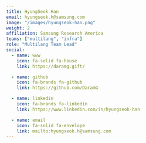 ```yaml
---
title: HyungSeok Han
email: hyungseok.h@samsung.com
image: "/images/hyungseok-han.png"
weight: 2
affiliation: Samsung Research America
teams: ["multilang", "infra"]
role: "Multilang Team Lead"
social:
  - name: www
    icon: fa-solid fa-house
    link: https://daramg.gift/

  - name: github
    icon: fa-brands fa-github
    link: https://github.com/DaramG

  - name: linkedin
    icon: fa-brands fa-linkedin
    link: https://www.linkedin.com/in/hyungseok-han

  - name: email
    icon: fa-solid fa-envelope
    link: mailto:hyungseok.h@samsung.com
---
```


